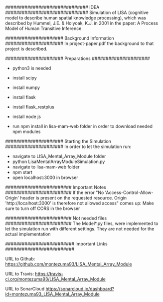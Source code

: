 ############################## IDEA ##############################
Simulation of LISA (cognitive model to describe human spatial knowledge processing),
which was described by Hummel, J.E. & Holyoak, K.J. in 2001 in the paper:
A Process Model of Human Transitive Inference

##################### Background Information #####################
In project-paper.pdf the background to that project is described.

##################### Preparations #####################
- python3 is needed
- install scipy
- install numpy
- install flask
- install flask_restplus

- install node js
- run npm install in lisa-mam-web folder in order to download needed npm modules

##################### Starting the Simulation #####################
In order to let the simulation run:
- navigate to LISA_Mental_Array_Module folder
- python LisaMentalArrayModuleSimulation.py
- navigate to lisa-mam-web folder
- npm start
- open localhost:3000 in browser

######################## Important Notes ########################
If the error "No 'Access-Control-Allow-Origin' header is present on the requested resource.
Origin 'http://localhost:3000' is therefore not allowed access" comes up:
Make sure to turn off CORS in the browser

######################## Not needed files ########################
The Model*.py files, were implemented to let the simulation run with different settings.
They are not needed for the actual implementation

######################### Important Links #########################


URL to Github: https://github.com/montezuma93/LISA_Mental_Array_Module

URL to Travis: https://travis-ci.org/montezuma93/LISA_Mental_Array_Module

URL to SonarCloud https://sonarcloud.io/dashboard?id=montezuma93_LISA_Mental_Array_Module
